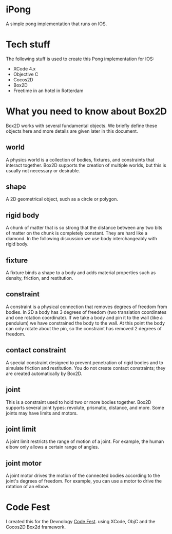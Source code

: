 # iPong
A simple pong implementation that runs on IOS.

# Tech stuff
The following stuff is used to create this Pong implementation for IOS:

* XCode 4.x
* Objective C
* Cocos2D
* Box2D
* Freetime in an hotel in Rotterdam

# What you need to know about Box2D
Box2D works with several fundamental objects. We briefly define these objects here and more details are given later in this document.

## world
A physics world is a collection of bodies, fixtures, and constraints that interact together. Box2D supports the creation of multiple worlds, but this is usually not necessary or desirable.

## shape
A 2D geometrical object, such as a circle or polygon.

## rigid body
A chunk of matter that is so strong that the distance between any two bits of matter on the chunk is completely constant. They are hard like a diamond. In the following discussion we use body interchangeably with rigid body.

## fixture
A fixture binds a shape to a body and adds material properties such as density, friction, and restitution.

## constraint
A constraint is a physical connection that removes degrees of freedom from bodies. In 2D a body has 3 degrees of freedom (two translation coordinates and one rotation coordinate). If we take a body and pin it to the wall (like a pendulum) we have constrained the body to the wall. At this point the body can only rotate about the pin, so the constraint has removed 2 degrees of freedom.

## contact constraint
A special constraint designed to prevent penetration of rigid bodies and to simulate friction and restitution. You do not create contact constraints; they are created automatically by Box2D.

## joint
This is a constraint used to hold two or more bodies together. Box2D supports several joint types: revolute, prismatic, distance, and more. Some joints may have limits and motors.

## joint limit
A joint limit restricts the range of motion of a joint. For example, the human elbow only allows a certain range of angles.

## joint motor
A joint motor drives the motion of the connected bodies according to the joint's degrees of freedom. For example, you can use a motor to drive the rotation of an elbow.

# Code Fest
I created this for the Devnology [Code Fest][1]. using XCode, ObjC and the Cocos2D Box2d framework.

[1]: http://devnology.nl/en/meetings/details/33-the-legacy-code-fest